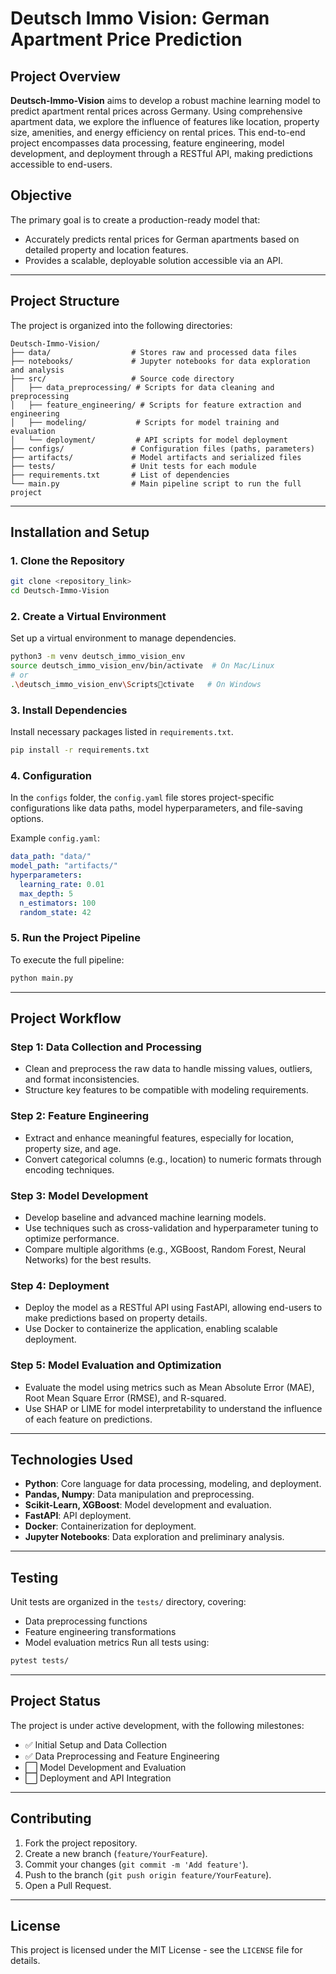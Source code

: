 
# **Deutsch Immo Vision: German Apartment Price Prediction**

## **Project Overview**
**Deutsch-Immo-Vision** aims to develop a robust machine learning model to predict apartment rental prices across Germany. Using comprehensive apartment data, we explore the influence of features like location, property size, amenities, and energy efficiency on rental prices. This end-to-end project encompasses data processing, feature engineering, model development, and deployment through a RESTful API, making predictions accessible to end-users.

## **Objective**
The primary goal is to create a production-ready model that:
- Accurately predicts rental prices for German apartments based on detailed property and location features.
- Provides a scalable, deployable solution accessible via an API.

---

## **Project Structure**

The project is organized into the following directories:

```plaintext
Deutsch-Immo-Vision/
├── data/                  # Stores raw and processed data files
├── notebooks/             # Jupyter notebooks for data exploration and analysis
├── src/                   # Source code directory
│   ├── data_preprocessing/ # Scripts for data cleaning and preprocessing
│   ├── feature_engineering/ # Scripts for feature extraction and engineering
│   ├── modeling/           # Scripts for model training and evaluation
│   └── deployment/         # API scripts for model deployment
├── configs/               # Configuration files (paths, parameters)
├── artifacts/             # Model artifacts and serialized files
├── tests/                 # Unit tests for each module
├── requirements.txt       # List of dependencies
└── main.py                # Main pipeline script to run the full project
```

---

## **Installation and Setup**

### **1. Clone the Repository**
```bash
git clone <repository_link>
cd Deutsch-Immo-Vision
```

### **2. Create a Virtual Environment**
Set up a virtual environment to manage dependencies.
```bash
python3 -m venv deutsch_immo_vision_env
source deutsch_immo_vision_env/bin/activate  # On Mac/Linux
# or
.\deutsch_immo_vision_env\Scriptsctivate   # On Windows
```

### **3. Install Dependencies**
Install necessary packages listed in `requirements.txt`.
```bash
pip install -r requirements.txt
```

### **4. Configuration**
In the `configs` folder, the `config.yaml` file stores project-specific configurations like data paths, model hyperparameters, and file-saving options.

Example `config.yaml`:
```yaml
data_path: "data/"
model_path: "artifacts/"
hyperparameters:
  learning_rate: 0.01
  max_depth: 5
  n_estimators: 100
  random_state: 42
```

### **5. Run the Project Pipeline**
To execute the full pipeline:
```bash
python main.py
```

---

## **Project Workflow**

### **Step 1: Data Collection and Processing**
   - Clean and preprocess the raw data to handle missing values, outliers, and format inconsistencies.
   - Structure key features to be compatible with modeling requirements.

### **Step 2: Feature Engineering**
   - Extract and enhance meaningful features, especially for location, property size, and age.
   - Convert categorical columns (e.g., location) to numeric formats through encoding techniques.

### **Step 3: Model Development**
   - Develop baseline and advanced machine learning models.
   - Use techniques such as cross-validation and hyperparameter tuning to optimize performance.
   - Compare multiple algorithms (e.g., XGBoost, Random Forest, Neural Networks) for the best results.

### **Step 4: Deployment**
   - Deploy the model as a RESTful API using FastAPI, allowing end-users to make predictions based on property details.
   - Use Docker to containerize the application, enabling scalable deployment.

### **Step 5: Model Evaluation and Optimization**
   - Evaluate the model using metrics such as Mean Absolute Error (MAE), Root Mean Square Error (RMSE), and R-squared.
   - Use SHAP or LIME for model interpretability to understand the influence of each feature on predictions.

---

## **Technologies Used**
- **Python**: Core language for data processing, modeling, and deployment.
- **Pandas, Numpy**: Data manipulation and preprocessing.
- **Scikit-Learn, XGBoost**: Model development and evaluation.
- **FastAPI**: API deployment.
- **Docker**: Containerization for deployment.
- **Jupyter Notebooks**: Data exploration and preliminary analysis.

---

## **Testing**

Unit tests are organized in the `tests/` directory, covering:
- Data preprocessing functions
- Feature engineering transformations
- Model evaluation metrics
Run all tests using:
```bash
pytest tests/
```

---

## **Project Status**

The project is under active development, with the following milestones:
- ✅ Initial Setup and Data Collection
- ✅ Data Preprocessing and Feature Engineering
- ⬜️ Model Development and Evaluation
- ⬜️ Deployment and API Integration

---

## **Contributing**

1. Fork the project repository.
2. Create a new branch (`feature/YourFeature`).
3. Commit your changes (`git commit -m 'Add feature'`).
4. Push to the branch (`git push origin feature/YourFeature`).
5. Open a Pull Request.

---

## **License**

This project is licensed under the MIT License - see the `LICENSE` file for details.
